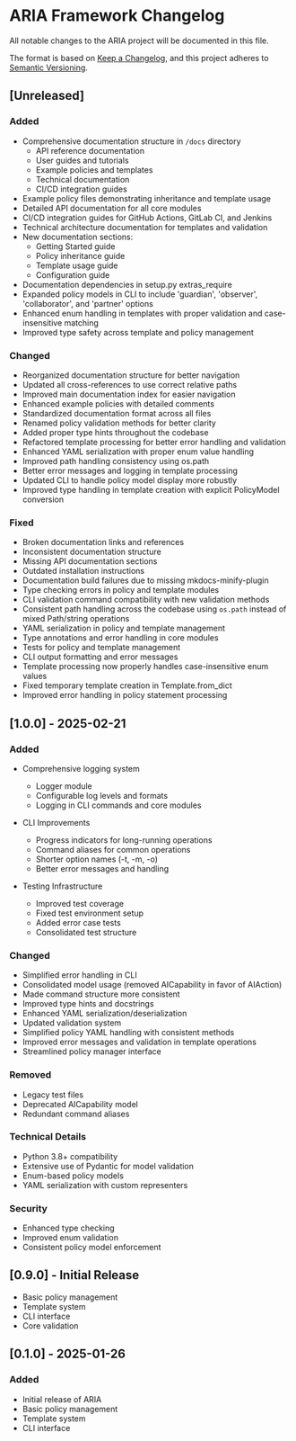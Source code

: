 # ARIA Framework Changelog

All notable changes to the ARIA project will be documented in this file.

The format is based on [Keep a Changelog](https://keepachangelog.com/en/1.0.0/),
and this project adheres to [Semantic Versioning](https://semver.org/spec/v2.0.0.html).

## [Unreleased]

### Added
- Comprehensive documentation structure in `/docs` directory
  - API reference documentation
  - User guides and tutorials
  - Example policies and templates
  - Technical documentation
  - CI/CD integration guides
- Example policy files demonstrating inheritance and template usage
- Detailed API documentation for all core modules
- CI/CD integration guides for GitHub Actions, GitLab CI, and Jenkins
- Technical architecture documentation for templates and validation
- New documentation sections:
  - Getting Started guide
  - Policy inheritance guide
  - Template usage guide
  - Configuration guide
- Documentation dependencies in setup.py extras_require
- Expanded policy models in CLI to include 'guardian', 'observer', 'collaborator', and 'partner' options
- Enhanced enum handling in templates with proper validation and case-insensitive matching
- Improved type safety across template and policy management

### Changed
- Reorganized documentation structure for better navigation
- Updated all cross-references to use correct relative paths
- Improved main documentation index for easier navigation
- Enhanced example policies with detailed comments
- Standardized documentation format across all files
- Renamed policy validation methods for better clarity
- Added proper type hints throughout the codebase
- Refactored template processing for better error handling and validation
- Enhanced YAML serialization with proper enum value handling
- Improved path handling consistency using os.path
- Better error messages and logging in template processing
- Updated CLI to handle policy model display more robustly
- Improved type handling in template creation with explicit PolicyModel conversion

### Fixed
- Broken documentation links and references
- Inconsistent documentation structure
- Missing API documentation sections
- Outdated installation instructions
- Documentation build failures due to missing mkdocs-minify-plugin
- Type checking errors in policy and template modules
- CLI validation command compatibility with new validation methods
- Consistent path handling across the codebase using `os.path` instead of mixed Path/string operations
- YAML serialization in policy and template management
- Type annotations and error handling in core modules
- Tests for policy and template management
- CLI output formatting and error messages
- Template processing now properly handles case-insensitive enum values
- Fixed temporary template creation in Template.from_dict
- Improved error handling in policy statement processing

## [1.0.0] - 2025-02-21

### Added
- Comprehensive logging system
  * Logger module
  * Configurable log levels and formats
  * Logging in CLI commands and core modules

- CLI Improvements
  * Progress indicators for long-running operations
  * Command aliases for common operations
  * Shorter option names (-t, -m, -o)
  * Better error messages and handling

- Testing Infrastructure
  * Improved test coverage
  * Fixed test environment setup
  * Added error case tests
  * Consolidated test structure

### Changed
- Simplified error handling in CLI
- Consolidated model usage (removed AICapability in favor of AIAction)
- Made command structure more consistent
- Improved type hints and docstrings
- Enhanced YAML serialization/deserialization
- Updated validation system
- Simplified policy YAML handling with consistent methods
- Improved error messages and validation in template operations
- Streamlined policy manager interface

### Removed
- Legacy test files
- Deprecated AICapability model
- Redundant command aliases

### Technical Details
- Python 3.8+ compatibility
- Extensive use of Pydantic for model validation
- Enum-based policy models
- YAML serialization with custom representers

### Security
- Enhanced type checking
- Improved enum validation
- Consistent policy model enforcement

## [0.9.0] - Initial Release

- Basic policy management
- Template system
- CLI interface
- Core validation

## [0.1.0] - 2025-01-26

### Added
- Initial release of ARIA
- Basic policy management
- Template system
- CLI interface